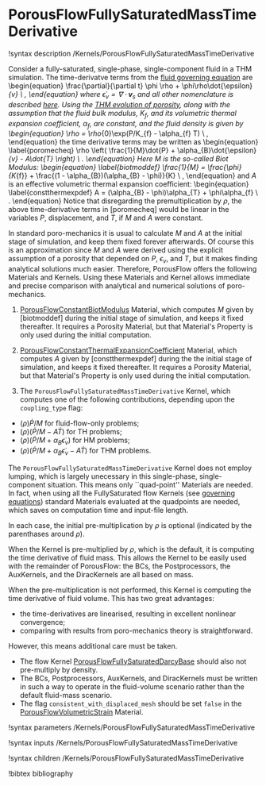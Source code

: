 <!-- MOOSE Documentation Stub: Remove this when content is added. -->

# PorousFlowFullySaturatedMassTimeDerivative

!syntax description /Kernels/PorousFlowFullySaturatedMassTimeDerivative

Consider a fully-saturated, single-phase, single-component fluid in a
THM simulation.  The time-derivatve terms from the [fluid governing equation](governing_equations.md) are
\begin{equation}
\frac{\partial}{\partial t} \phi \rho + \phi\rho\dot{\epsilon}_{v} \ ,
\end{equation}
where $\dot{\epsilon}_{v} = \nabla\cdot {\mathbf v}_{s}$ and all other nomenclature is described [here](nomenclature.md).  Using the
[THM evolution of porosity](porosity.md), along with the
assumption that the fluid bulk modulus, $K_{f}$, and its volumetric
thermal expansion coefficient, $\alpha_{f}$, are constant, and the fluid density is given by
\begin{equation}
\rho = \rho_{0}\exp(P/K_{f} - \alpha_{f} T) \ ,
\end{equation}
the time derivative terms may be written as
\begin{equation}
\label{poromecheq}
\rho \left( \frac{1}{M}\dot{P} + \alpha_{B}\dot{\epsilon}_{v} -
A\dot{T} \right) \ .
\end{equation}
Here $M$ is the so-called Biot Modulus:
\begin{equation}
\label{biotmoddef}
\frac{1}{M} = \frac{\phi}{K_{f}} + \frac{(1 - \alpha_{B})(\alpha_{B} -
  \phi)}{K} \ ,
\end{equation}
and $A$ is an effective volumetric thermal expansion coefficient:
\begin{equation}
\label{constthermexpdef}
A = (\alpha_{B} - \phi)\alpha_{T} + \phi\alpha_{f} \ .
\end{equation}
Notice that disregarding the premultiplication by $\rho$, the above
time-derivative terms in [poromecheq] would be linear in the variables $P$,
displacement, and $T$, if $M$ and $A$ were constant.

In standard poro-mechanics it is usual to calculate $M$ and $A$ at the
initial stage of simulation, and keep them fixed forever afterwards.
Of course this is an approximation since $M$ and $A$ were derived
using the explicit assumption of a porosity that depended on $P$,
$\epsilon_{v}$, and $T$, but it makes finding analytical solutions
much easier.  Therefore, PorousFlow offers the following Materials and
Kernels.  Using these Materials and Kernel allows immediate and precise
comparison with analytical and numerical solutions of poro-mechanics.

1. [PorousFlowConstantBiotModulus](PorousFlowConstantBiotModulus.md) Material, which computes $M$ given by [biotmoddef] during the initial stage of simulation, and keeps it fixed thereafter.  It requires a Porosity Material, but that Material's Property is only used during the initial computation.

2. [PorousFlowConstantThermalExpansionCoefficient](PorousFlowConstantThermalExpansionCoefficient.md) Material, which computes $A$ given by [constthermexpdef] during the the initial stage of simulation, and keeps it fixed thereafter.  It requires a Porosity Material, but that Material's Property is only used during the initial computation.

3. The `PorousFlowFullySaturatedMassTimeDerivative` Kernel, which computes one of the following contributions, depending upon the `coupling_type` flag:

- $(\rho) \dot{P}/M$ for fluid-flow-only problems;
- $(\rho)(\dot{P}/M - A\dot{T})$ for TH problems;
- $(\rho)(\dot{P}/M + \alpha_{B}\dot{\epsilon}_{v})$ for HM problems;
- $(\rho)(\dot{P}/M + \alpha_{B}\dot{\epsilon}_{v} - A\dot{T})$ for THM problems.

The `PorousFlowFullySaturatedMassTimeDerivative` Kernel does not employ lumping, which is largely unecessary in this single-phase, single-component situation.  This means only ``quad-point'' Materials are needed.  In fact, when using all the FullySaturated flow Kernels (see [governing equations](governing_equations.md)) standard Materials evaluated at the quadpoints are needed, which saves on computation time and input-file length.

In each case, the initial pre-multiplication by $\rho$ is optional
(indicated by the parenthases around $\rho$).

When the Kernel is pre-multiplied by $\rho$, which is the default,
it is computing the time derivative of fluid mass.  This allows
the Kernel to be easily used with the remainder of PorousFlow: the
BCs, the Postprocessors, the AuxKernels, and the DiracKernels are all
based on mass.

When the pre-multiplication is not performed, this Kernel is computing the
time derivative of fluid volume.  This has two great advantages:

- the time-derivatives are linearised, resulting in excellent nonlinear convergence;
- comparing with results from poro-mechanics theory is straightforward.

However, this means additional care must be taken.

- The flow Kernel [PorousFlowFullySaturatedDarcyBase](PorousFlowFullySaturatedDarcyBase.md) should also not pre-multiply by density.
- The BCs, Postprocessors, AuxKernels, and DiracKernels must be written in such a way to operate in the fluid-volume scenario rather than the default fluid-mass scenario.
- The flag `consistent_with_displaced_mesh` should be set `false` in the [PorousFlowVolumetricStrain](PorousFlowVolumetricStrain.md) Material.




!syntax parameters /Kernels/PorousFlowFullySaturatedMassTimeDerivative

!syntax inputs /Kernels/PorousFlowFullySaturatedMassTimeDerivative

!syntax children /Kernels/PorousFlowFullySaturatedMassTimeDerivative

!bibtex bibliography
